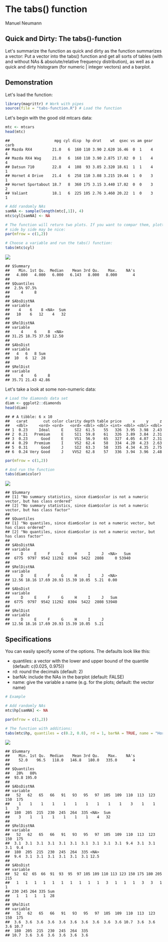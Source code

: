 The tabs() function
================
Manuel Neumann

Quick and Dirty: The tabs()-function
------------------------------------

Let's summarize the function as quick and dirty as the function summarizes a vector: Put a vector into the tabs() function and get all sorts of tables (with and without NAs & absolute/relative frequency distribution), as well as a quick and dirty histogram (for numeric | integer vectors) and a barplot.

Demonstration
-------------

Let's load the function:

``` r
library(magrittr) # Work with pipes
source(file = "tabs-function.R") # Load the function
```

Let's begin with the good old mtcars data:

``` r
mtc <- mtcars
head(mtc)
```

    ##                    mpg cyl disp  hp drat    wt  qsec vs am gear carb
    ## Mazda RX4         21.0   6  160 110 3.90 2.620 16.46  0  1    4    4
    ## Mazda RX4 Wag     21.0   6  160 110 3.90 2.875 17.02  0  1    4    4
    ## Datsun 710        22.8   4  108  93 3.85 2.320 18.61  1  1    4    1
    ## Hornet 4 Drive    21.4   6  258 110 3.08 3.215 19.44  1  0    3    1
    ## Hornet Sportabout 18.7   8  360 175 3.15 3.440 17.02  0  0    3    2
    ## Valiant           18.1   6  225 105 2.76 3.460 20.22  1  0    3    1

``` r
# Add randomly NAs
samNA <- sample(length(mtc[,1]), 4)
mtc$cyl[samNA] <- NA

# The function will return two plots. If you want to compar them, plotting them
# side by side may be nice:
par(mfrow = c(1,2))

# Choose a variable and run the tabs() function:
tabs(mtc$cyl)
```

![](README_files/figure-markdown_github/cars-1.png)

    ## $Summary
    ##    Min. 1st Qu.  Median    Mean 3rd Qu.    Max.    NA's 
    ##   4.000   4.000   6.000   6.143   8.000   8.000       4 
    ## 
    ## $Quantiles
    ##  2.5% 97.5% 
    ##     4     8 
    ## 
    ## $AbsDistNA
    ## variable
    ##    4    6    8 <NA>  Sum 
    ##   10    6   12    4   32 
    ## 
    ## $RelDistNA
    ## variable
    ##     4     6     8  <NA> 
    ## 31.25 18.75 37.50 12.50 
    ## 
    ## $AbsDist
    ## variable
    ##   4   6   8 Sum 
    ##  10   6  12  28 
    ## 
    ## $RelDist
    ## variable
    ##     4     6     8 
    ## 35.71 21.43 42.86

Let's take a look at some non-numeric data:

``` r
# Load the diamonds data set
diam <- ggplot2::diamonds
head(diam)
```

    ## # A tibble: 6 x 10
    ##   carat       cut color clarity depth table price     x     y     z
    ##   <dbl>     <ord> <ord>   <ord> <dbl> <dbl> <int> <dbl> <dbl> <dbl>
    ## 1  0.23     Ideal     E     SI2  61.5    55   326  3.95  3.98  2.43
    ## 2  0.21   Premium     E     SI1  59.8    61   326  3.89  3.84  2.31
    ## 3  0.23      Good     E     VS1  56.9    65   327  4.05  4.07  2.31
    ## 4  0.29   Premium     I     VS2  62.4    58   334  4.20  4.23  2.63
    ## 5  0.31      Good     J     SI2  63.3    58   335  4.34  4.35  2.75
    ## 6  0.24 Very Good     J    VVS2  62.8    57   336  3.94  3.96  2.48

``` r
par(mfrow = c(1,2))

# And run the function
tabs(diam$color)
```

![](README_files/figure-markdown_github/diamonds-1.png)

    ## $Summary
    ## [1] "No summary statistics, since diam$color is not a numeric vector, but has class ordered"
    ## [2] "No summary statistics, since diam$color is not a numeric vector, but has class factor" 
    ## 
    ## $Quantiles
    ## [1] "No quantiles, since diam$color is not a numeric vector, but has class ordered"
    ## [2] "No quantiles, since diam$color is not a numeric vector, but has class factor" 
    ## 
    ## $AbsDistNA
    ## variable
    ##     D     E     F     G     H     I     J  <NA>   Sum 
    ##  6775  9797  9542 11292  8304  5422  2808     0 53940 
    ## 
    ## $RelDistNA
    ## variable
    ##     D     E     F     G     H     I     J  <NA> 
    ## 12.56 18.16 17.69 20.93 15.39 10.05  5.21  0.00 
    ## 
    ## $AbsDist
    ## variable
    ##     D     E     F     G     H     I     J   Sum 
    ##  6775  9797  9542 11292  8304  5422  2808 53940 
    ## 
    ## $RelDist
    ## variable
    ##     D     E     F     G     H     I     J 
    ## 12.56 18.16 17.69 20.93 15.39 10.05  5.21

Specifications
--------------

You can easily specify some of the options. The defaults look like this:

-   quantiles: a vector with the lower and upper bound of the quantile (default: c(0.025, 0.975))
-   rd: round the decimals (default: 2)
-   barNA: include the NAs in the barplot (default: FALSE)
-   name: give the variable a name (e.g. for the plots; default: the vector name)

``` r
# Example

# Add randomly NAs
mtc$hp[samNA] <- NA

par(mfrow = c(1,2))

# The function with additions:
tabs(mtc$hp, quantiles = c(0.2, 0.8), rd = 1, barNA = TRUE, name = "Horse Power")
```

![](README_files/figure-markdown_github/unnamed-chunk-1-1.png)

    ## $Summary
    ##    Min. 1st Qu.  Median    Mean 3rd Qu.    Max.    NA's 
    ##    52.0    96.5   118.0   146.8   180.0   335.0       4 
    ## 
    ## $Quantiles
    ##   20%   80% 
    ##  93.8 195.0 
    ## 
    ## $AbsDistNA
    ## variable
    ##   52   62   65   66   91   93   95   97  105  109  110  113  123  150  175 
    ##    1    1    1    1    1    1    1    1    1    1    3    1    1    1    3 
    ##  180  205  215  230  245  264  335 <NA>  Sum 
    ##    3    1    1    1    1    1    1    4   32 
    ## 
    ## $RelDistNA
    ## variable
    ##   52   62   65   66   91   93   95   97  105  109  110  113  123  150  175 
    ##  3.1  3.1  3.1  3.1  3.1  3.1  3.1  3.1  3.1  3.1  9.4  3.1  3.1  3.1  9.4 
    ##  180  205  215  230  245  264  335 <NA> 
    ##  9.4  3.1  3.1  3.1  3.1  3.1  3.1 12.5 
    ## 
    ## $AbsDist
    ## variable
    ##  52  62  65  66  91  93  95  97 105 109 110 113 123 150 175 180 205 215 
    ##   1   1   1   1   1   1   1   1   1   1   3   1   1   1   3   3   1   1 
    ## 230 245 264 335 Sum 
    ##   1   1   1   1  28 
    ## 
    ## $RelDist
    ## variable
    ##   52   62   65   66   91   93   95   97  105  109  110  113  123  150  175 
    ##  3.6  3.6  3.6  3.6  3.6  3.6  3.6  3.6  3.6  3.6 10.7  3.6  3.6  3.6 10.7 
    ##  180  205  215  230  245  264  335 
    ## 10.7  3.6  3.6  3.6  3.6  3.6  3.6
